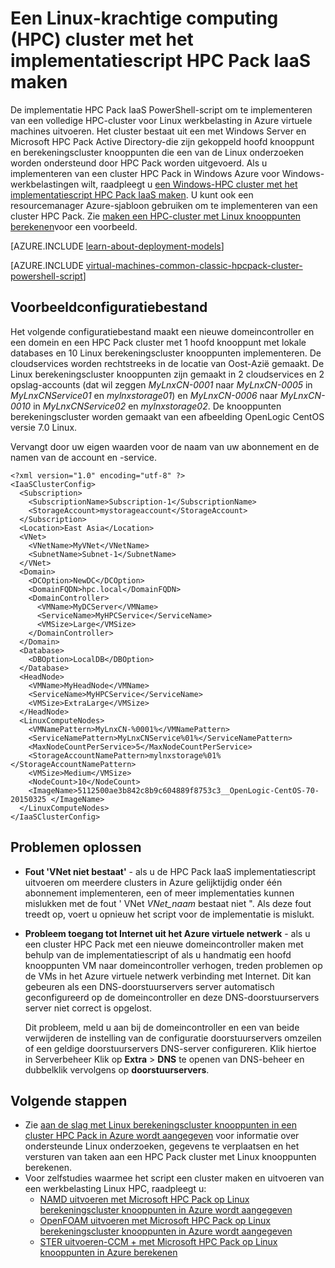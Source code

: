 <properties
   pageTitle="PowerShell-script om te implementeren Linux HPC cluster | Microsoft Azure"
   description="Een PowerShell script uitvoeren om een cluster Linux HPC Pack in Azure virtuele machines implementeren"
   services="virtual-machines-linux"
   documentationCenter=""
   authors="dlepow"
   manager="timlt"
   editor=""
   tags="azure-service-management,hpc-pack"/>
<tags
   ms.service="virtual-machines-linux"
   ms.devlang="NA"
   ms.topic="article"
   ms.tgt_pltfrm="vm-linux"
   ms.workload="big-compute"
   ms.date="07/07/2016"
   ms.author="danlep"/>

# <a name="create-a-linux-high-performance-computing-hpc-cluster-with-the-hpc-pack-iaas-deployment-script"></a>Een Linux-krachtige computing (HPC) cluster met het implementatiescript HPC Pack IaaS maken

De implementatie HPC Pack IaaS PowerShell-script om te implementeren van een volledige HPC-cluster voor Linux werkbelasting in Azure virtuele machines uitvoeren. Het cluster bestaat uit een met Windows Server en Microsoft HPC Pack Active Directory-die zijn gekoppeld hoofd knooppunt en berekeningscluster knooppunten die een van de Linux onderzoeken worden ondersteund door HPC Pack worden uitgevoerd. Als u implementeren van een cluster HPC Pack in Windows Azure voor Windows-werkbelastingen wilt, raadpleegt u [een Windows-HPC cluster met het implementatiescript HPC Pack IaaS maken](virtual-machines-windows-classic-hpcpack-cluster-powershell-script.md). U kunt ook een resourcemanager Azure-sjabloon gebruiken om te implementeren van een cluster HPC Pack. Zie [maken een HPC-cluster met Linux knooppunten berekenen](https://azure.microsoft.com/documentation/templates/create-hpc-cluster-linux-cn/)voor een voorbeeld.

[AZURE.INCLUDE [learn-about-deployment-models](../../includes/learn-about-deployment-models-classic-include.md)]

[AZURE.INCLUDE [virtual-machines-common-classic-hpcpack-cluster-powershell-script](../../includes/virtual-machines-common-classic-hpcpack-cluster-powershell-script.md)]

## <a name="example-configuration-file"></a>Voorbeeldconfiguratiebestand

Het volgende configuratiebestand maakt een nieuwe domeincontroller en een domein en een HPC Pack cluster met 1 hoofd knooppunt met lokale databases en 10 Linux berekeningscluster knooppunten implementeren. De cloudservices worden rechtstreeks in de locatie van Oost-Azië gemaakt. De Linux berekeningscluster knooppunten zijn gemaakt in 2 cloudservices en 2 opslag-accounts (dat wil zeggen _MyLnxCN-0001_ naar _MyLnxCN-0005_ in _MyLnxCNService01_ en _mylnxstorage01_) en _MyLnxCN-0006_ naar _MyLnxCN-0010_ in _MyLnxCNService02_ en _mylnxstorage02_. De knooppunten berekeningscluster worden gemaakt van een afbeelding OpenLogic CentOS versie 7.0 Linux. 

Vervangt door uw eigen waarden voor de naam van uw abonnement en de namen van de account en -service.

```
<?xml version="1.0" encoding="utf-8" ?>
<IaaSClusterConfig>
  <Subscription>
    <SubscriptionName>Subscription-1</SubscriptionName>
    <StorageAccount>mystorageaccount</StorageAccount>
  </Subscription>
  <Location>East Asia</Location>  
  <VNet>
    <VNetName>MyVNet</VNetName>
    <SubnetName>Subnet-1</SubnetName>
  </VNet>
  <Domain>
    <DCOption>NewDC</DCOption>
    <DomainFQDN>hpc.local</DomainFQDN>
    <DomainController>
      <VMName>MyDCServer</VMName>
      <ServiceName>MyHPCService</ServiceName>
      <VMSize>Large</VMSize>
    </DomainController>
  </Domain>
  <Database>
    <DBOption>LocalDB</DBOption>
  </Database>
  <HeadNode>
    <VMName>MyHeadNode</VMName>
    <ServiceName>MyHPCService</ServiceName>
    <VMSize>ExtraLarge</VMSize>
  </HeadNode>
  <LinuxComputeNodes>
    <VMNamePattern>MyLnxCN-%0001%</VMNamePattern>
    <ServiceNamePattern>MyLnxCNService%01%</ServiceNamePattern>
    <MaxNodeCountPerService>5</MaxNodeCountPerService>
    <StorageAccountNamePattern>mylnxstorage%01%</StorageAccountNamePattern>
    <VMSize>Medium</VMSize>
    <NodeCount>10</NodeCount>
    <ImageName>5112500ae3b842c8b9c604889f8753c3__OpenLogic-CentOS-70-20150325 </ImageName>
  </LinuxComputeNodes>
</IaaSClusterConfig>
```
## <a name="troubleshooting"></a>Problemen oplossen

* **Fout 'VNet niet bestaat'** - als u de HPC Pack IaaS implementatiescript uitvoeren om meerdere clusters in Azure gelijktijdig onder één abonnement implementeren, een of meer implementaties kunnen mislukken met de fout ' VNet *VNet\_naam* bestaat niet ".
Als deze fout treedt op, voert u opnieuw het script voor de implementatie is mislukt.

* **Probleem toegang tot Internet uit het Azure virtuele netwerk** - als u een cluster HPC Pack met een nieuwe domeincontroller maken met behulp van de implementatiescript of als u handmatig een hoofd knooppunten VM naar domeincontroller verhogen, treden problemen op de VMs in het Azure virtuele netwerk verbinding met Internet. Dit kan gebeuren als een DNS-doorstuurservers server automatisch geconfigureerd op de domeincontroller en deze DNS-doorstuurservers server niet correct is opgelost.

    Dit probleem, meld u aan bij de domeincontroller en een van beide verwijderen de instelling van de configuratie doorstuurservers omzeilen of een geldige doorstuurservers DNS-server configureren. Klik hiertoe in Serverbeheer Klik op **Extra** >
    **DNS** te openen van DNS-beheer en dubbelklik vervolgens op **doorstuurservers**.
    
## <a name="next-steps"></a>Volgende stappen

* Zie [aan de slag met Linux berekeningscluster knooppunten in een cluster HPC Pack in Azure wordt aangegeven](virtual-machines-linux-classic-hpcpack-cluster.md) voor informatie over ondersteunde Linux onderzoeken, gegevens te verplaatsen en het versturen van taken aan een HPC Pack cluster met Linux knooppunten berekenen.
* Voor zelfstudies waarmee het script een cluster maken en uitvoeren van een werkbelasting Linux HPC, raadpleegt u:
    * [NAMD uitvoeren met Microsoft HPC Pack op Linux berekeningscluster knooppunten in Azure wordt aangegeven](virtual-machines-linux-classic-hpcpack-cluster-namd.md)
    * [OpenFOAM uitvoeren met Microsoft HPC Pack op Linux berekeningscluster knooppunten in Azure wordt aangegeven](virtual-machines-linux-classic-hpcpack-cluster-openfoam.md)
    * [STER uitvoeren-CCM + met Microsoft HPC Pack op Linux knooppunten in Azure berekenen](virtual-machines-linux-classic-hpcpack-cluster-starccm.md)
